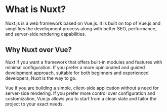 # What is Nuxt?
Nuxt.js is a web framework based on Vue.js. It is built on top of Vue.js and simplifies the development process along with better SEO, performance, and server-side rendering capabilities.
## Why Nuxt over Vue?
Nuxt if you want a framework that offers built-in modules and features with minimal configuration. If you prefer a more opinionated and guided development approach, suitable for both beginners and experienced developers, Nuxt is the way to go.

Vue if you are building a simple, client-side application without a need for server-side rendering. If you prefer more control over configuration and customization, Vue.js allows you to start from a clean slate and tailor the project to your exact needs.
